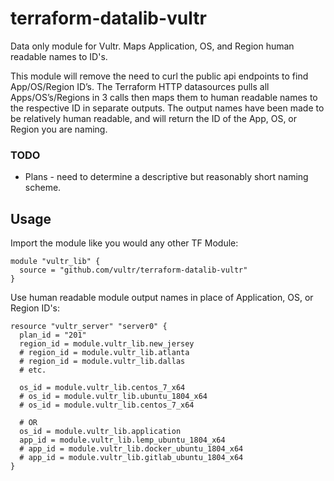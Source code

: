 # terraform-datalib-vultr
Data only module for Vultr. Maps Application, OS, and Region human readable names to ID's. 

This module will remove the need to curl the public api endpoints to find App/OS/Region ID’s. The Terraform HTTP datasources  pulls all Apps/OS’s/Regions in 3 calls then maps them to human readable names to the respective ID in separate outputs. The output names have been made to be relatively human readable, and will return the ID of the App, OS, or Region you are naming.

### TODO
* Plans - need to determine a descriptive but reasonably short naming scheme. 

## Usage
Import the module like you would any other TF Module:
```hcl
module "vultr_lib" {
  source = "github.com/vultr/terraform-datalib-vultr"
}
```

Use human readable module output names in place of Application, OS, or Region ID's:

```hcl
resource "vultr_server" "server0" {
  plan_id = "201"
  region_id = module.vultr_lib.new_jersey
  # region_id = module.vultr_lib.atlanta
  # region_id = module.vultr_lib.dallas
  # etc. 
  
  os_id = module.vultr_lib.centos_7_x64
  # os_id = module.vultr_lib.ubuntu_1804_x64
  # os_id = module.vultr_lib.centos_7_x64
  
  # OR 
  os_id = module.vultr_lib.application
  app_id = module.vultr_lib.lemp_ubuntu_1804_x64
  # app_id = module.vultr_lib.docker_ubuntu_1804_x64
  # app_id = module.vultr_lib.gitlab_ubuntu_1804_x64
}
```
